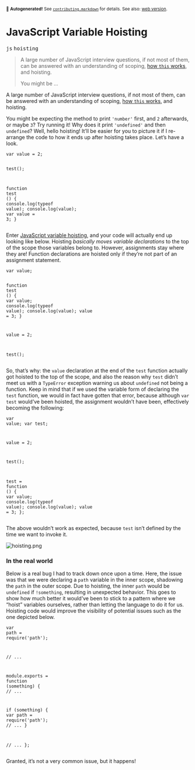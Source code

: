 <sub>&#x1F6A8; <strong>Autogenerated!</strong> See <a href="https://github.com/ponyfoo/articles/tree/master/contributing.markdown"><code>contributing.markdown</code></a> for details. See also: <a href="https://ponyfoo.com/articles/javascript-variable-hoisting">web version</a>.</sub>

<a href="https://ponyfoo.com/articles/javascript-variable-hoisting"><div></div></a>

<h1>JavaScript Variable Hoisting</h1>

<p><kbd>js</kbd> <kbd>hoisting</kbd></p>

<blockquote><p>A large number of JavaScript interview questions, if not most of them, can be answered with an understanding of scoping, <a href="https://ponyfoo.com/2013/12/04/where-does-this-keyword-come-from">how <code>this</code> works</a>, and hoisting.</p><p>You might be &#x2026;</p></blockquote>

<div><p>A large number of JavaScript interview questions, if not most of them, can be answered with an understanding of scoping, <a href="https://ponyfoo.com/2013/12/04/where-does-this-keyword-come-from">how <code class="md-code md-code-inline">this</code> works</a>, and hoisting.</p></div>

<div></div>

<div><p>You might be expecting the method to print <code class="md-code md-code-inline">&apos;number&apos;</code> first, and <code class="md-code md-code-inline">2</code> afterwards, or maybe <code class="md-code md-code-inline">3</code>? Try running it! Why does it print <code class="md-code md-code-inline">&apos;undefined&apos;</code> and then <code class="md-code md-code-inline">undefined</code>? Well, hello hoisting! It&#x2019;ll be easier for you to picture it if I re-arrange the code to how it ends up after hoisting takes place. Let&#x2019;s have a look.</p> <pre class="md-code-block"><code class="md-code md-lang-javascript"><span class="md-code-keyword">var</span> value = <span class="md-code-number">2</span>;

test();

<span class="md-code-function"><span class="md-code-keyword">function</span> <span class="md-code-title">test</span> <span class="md-code-params">()</span> </span>{
    <span class="md-code-built_in">console</span>.log(<span class="md-code-keyword">typeof</span> value);
    <span class="md-code-built_in">console</span>.log(value);
    <span class="md-code-keyword">var</span> value = <span class="md-code-number">3</span>;
}
</code></pre></div>

<div><p>Enter <a href="https://developer.mozilla.org/en-US/docs/Web/JavaScript/Reference/Scope_Cheatsheet#Hoisting" target="_blank" aria-label="Variable Hosting on MDN">JavaScript variable hoisting</a>, and your code will actually end up looking like below. Hoisting <em>basically moves variable declarations</em> to the top of the scope those variables belong to. However, assignments stay where they are! Function declarations are hoisted only if they&#x2019;re not part of an assignment statement.</p> <pre class="md-code-block"><code class="md-code md-lang-javascript"><span class="md-code-keyword">var</span> value;

<span class="md-code-function"><span class="md-code-keyword">function</span> <span class="md-code-title">test</span> <span class="md-code-params">()</span> </span>{
    <span class="md-code-keyword">var</span> value;
    <span class="md-code-built_in">console</span>.log(<span class="md-code-keyword">typeof</span> value);
    <span class="md-code-built_in">console</span>.log(value);
    value = <span class="md-code-number">3</span>;
}

value = <span class="md-code-number">2</span>;

test();
</code></pre> <p>So, that&#x2019;s why: the <code class="md-code md-code-inline">value</code> declaration at the end of the <code class="md-code md-code-inline">test</code> function actually got hoisted to the top of the scope, and also the reason why <code class="md-code md-code-inline">test</code> didn&#x2019;t meet us with a <code class="md-code md-code-inline">TypeError</code> exception warning us about <code class="md-code md-code-inline">undefined</code> not being a function. Keep in mind that if we used the variable form of declaring the <code class="md-code md-code-inline">test</code> function, we would in fact have gotten that error, because although <code class="md-code md-code-inline">var test</code> would&#x2019;ve been hoisted, the assignment wouldn&#x2019;t have been, effectively becoming the following:</p> <pre class="md-code-block"><code class="md-code md-lang-javascript"><span class="md-code-keyword">var</span> value;
<span class="md-code-keyword">var</span> test;

value = <span class="md-code-number">2</span>;

test();

test = <span class="md-code-function"><span class="md-code-keyword">function</span> <span class="md-code-params">()</span> </span>{
    <span class="md-code-keyword">var</span> value;
    <span class="md-code-built_in">console</span>.log(<span class="md-code-keyword">typeof</span> value);
    <span class="md-code-built_in">console</span>.log(value);
    value = <span class="md-code-number">3</span>;
};
</code></pre> <p>The above wouldn&#x2019;t work as expected, because <code class="md-code md-code-inline">test</code> isn&#x2019;t defined by the time we want to invoke it.</p> <p><img alt="hoisting.png" title="Variable hoisting in action" class="" src="https://i.imgur.com/eGT7oTe.png"></p> <h3 id="in-the-real-world">In the real world</h3> <p>Below is a real bug I had to track down once upon a time. Here, the issue was that we were declaring a <code class="md-code md-code-inline">path</code> variable in the inner scope, shadowing the <code class="md-code md-code-inline">path</code> in the outer scope. Due to hoisting, the inner <code class="md-code md-code-inline">path</code> would be <code class="md-code md-code-inline">undefined</code> if <code class="md-code md-code-inline">!something</code>, resulting in unexpected behavior. This goes to show how much better it would&#x2019;ve been to stick to a pattern where we &#x201C;hoist&#x201D; variables ourselves, rather than letting the language to do it for us. Hoisting code would improve the visibility of potential issues such as the one depicted below.</p> <pre class="md-code-block"><code class="md-code md-lang-javascript"><span class="md-code-keyword">var</span> path = <span class="md-code-built_in">require</span>(<span class="md-code-string">&apos;path&apos;</span>);

<span class="md-code-comment">// ...</span>

<span class="md-code-built_in">module</span>.exports = <span class="md-code-function"><span class="md-code-keyword">function</span> <span class="md-code-params">(something)</span> </span>{
  <span class="md-code-comment">// ...</span>

  <span class="md-code-keyword">if</span> (something) {
    <span class="md-code-keyword">var</span> path = <span class="md-code-built_in">require</span>(<span class="md-code-string">&apos;path&apos;</span>);
    <span class="md-code-comment">// ...</span>
  }

  <span class="md-code-comment">// ...</span>
};
</code></pre> <p>Granted, it&#x2019;s not a very common issue, but it happens!</p></div>
